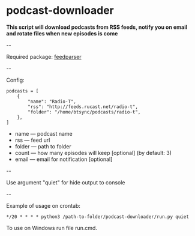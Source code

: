 podcast-downloader
==================

**This script will download podcasts from RSS feeds, notify you on email and rotate files when new episodes is come**

--

Required package: [feedparser](https://pypi.python.org/pypi/feedparser)

--

Config:

```
podcasts = [
    {
        "name": "Radio-T",
        "rss": "http://feeds.rucast.net/radio-t",
        "folder": "/home/btsync/podcasts/radio-t",
    },
]
```

* name — podcast name
* rss — feed url
* folder — path to folder
* count — how many episodes will keep [optional] (by default: 3)
* email — email for notification [optional]

--

Use argument "quiet" for hide output to console

--

Example of usage on crontab:
```
*/20 * * * * python3 /path-to-folder/podcast-downloader/run.py quiet
```

To use on Windows run file run.cmd.
